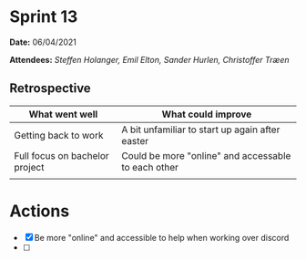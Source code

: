 
# Sprint 13

**Date:** 06/04/2021

**Attendees:** *Steffen Holanger, Emil Elton, Sander Hurlen, Christoffer Træen*

## Retrospective

| What went well                 | What could improve                                  |
| ------------------------------ | --------------------------------------------------- |
| Getting back to work           | A bit unfamiliar to start up again after easter     |
| Full focus on bachelor project | Could be more "online" and accessable to each other |
|                                |                                                     |

# Actions

- [x] Be more "online" and accessible to help when working over discord
- [ ] 

